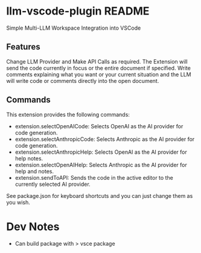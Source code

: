# llm-vscode-plugin README

Simple Multi-LLM Workspace Integration into VSCode

## Features

Change LLM Provider and Make API Calls as required.
The Extension will send the code currently in focus or the entire document if specified.
Write comments explaining what you want or your current situation and the LLM will write code or comments directly into the open document.

## Commands

This extension provides the following commands:

- extension.selectOpenAICode: Selects OpenAI as the AI provider for code generation.
- extension.selectAnthropicCode: Selects Anthropic as the AI provider for code generation.
- extension.selectAnthropicHelp: Selects OpenAI as the AI provider for help notes.
- extension.selectOpenAIHelp: Selects Anthropic as the AI provider for help and notes.
- extension.sendToAPI: Sends the code in the active editor to the currently selected AI provider.

See package.json for keyboard shortcuts and you can just change them as you wish.

# Dev Notes

- Can build package with > vsce package
